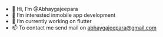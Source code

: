 - 👋 Hi, I’m @Abhaygajeepara
- 👀 I’m interested inmobile app development
- 🌱 I’m currently working on flutter 
- 📫 To contact me send mail on abhaygajeepara@gmail.com

<!---
Abhaygajeepara/Abhaygajeepara is a ✨ special ✨ repository because its `README.md` (this file) appears on your GitHub profile.
You can click the Preview link to take a look at your changes.
--->

